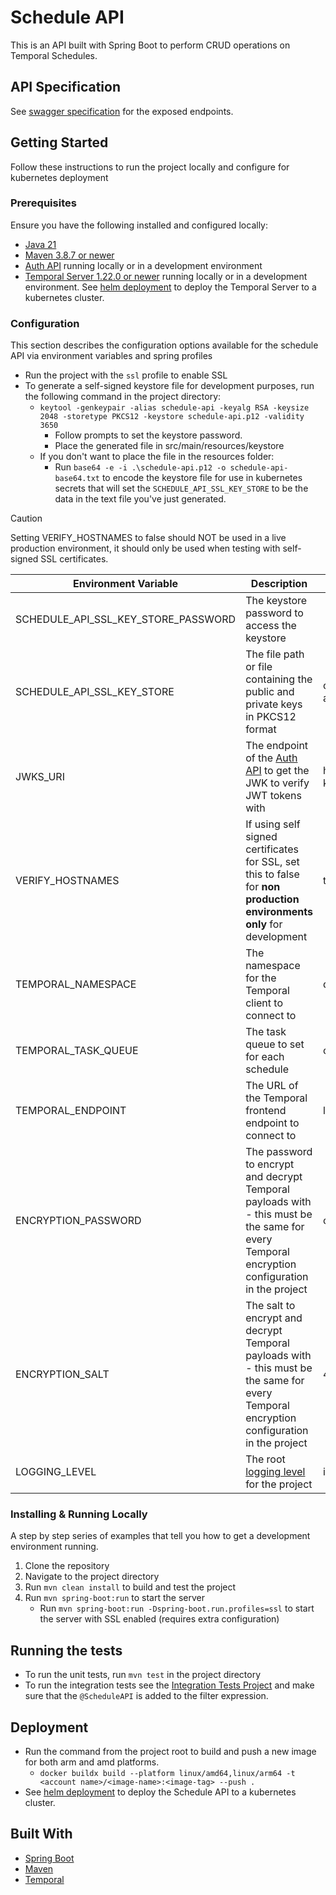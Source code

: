 # Schedule API

This is an API built with Spring Boot to perform CRUD operations on Temporal Schedules.

## API Specification
See [swagger specification](https://app.swaggerhub.com/apis/CameronWard301/Communication_APIs/1.0.3#/Schedule%20API) for the exposed endpoints.

## Getting Started

Follow these instructions to run the project locally and configure for kubernetes deployment

### Prerequisites

Ensure you have the following installed and configured locally:

- [Java 21](https://www.oracle.com/java/technologies/downloads/#java21)
- [Maven 3.8.7 or newer](https://maven.apache.org/download.cgi)
- [Auth API](../auth-api) running locally or in a development environment
- [Temporal Server 1.22.0 or newer](https://learn.temporal.io/getting_started/java/dev_environment/) running locally or in a development environment. See [helm deployment](../deployment/helm) to deploy the Temporal Server to a kubernetes cluster.
### Configuration

This section describes the configuration options available for the schedule API via environment variables and spring profiles
- Run the project with the `ssl` profile to enable SSL
- To generate a self-signed keystore file for development purposes, run the following command in the project directory:
    - `keytool -genkeypair -alias schedule-api -keyalg RSA -keysize 2048 -storetype PKCS12 -keystore schedule-api.p12 -validity 3650`
        - Follow prompts to set the keystore password.
        - Place the generated file in src/main/resources/keystore
    - If you don't want to place the file in the resources folder:
        - Run `base64 -e -i .\schedule-api.p12 -o schedule-api-base64.txt` to encode the keystore file for use in kubernetes secrets that will set the `SCHEDULE_API_SSL_KEY_STORE` to be the data in the text file you've just generated.

> [!CAUTION]
> Setting VERIFY_HOSTNAMES to false should NOT be used in a live production environment, it should only be used when testing with self-signed SSL certificates.

| Environment Variable                | Description                                                                                                                                                             | Default Value                                      | Required               |
|-------------------------------------|-------------------------------------------------------------------------------------------------------------------------------------------------------------------------|----------------------------------------------------|------------------------|
| SCHEDULE_API_SSL_KEY_STORE_PASSWORD | The keystore password to access the keystore                                                                                                                            |                                                    | Y if using SSL profile |
| SCHEDULE_API_SSL_KEY_STORE          | The file path or file containing the public and private keys in PKCS12 format                                                                                           | classpath:keystore/schedule-api.p12                | N                      |
| JWKS_URI                            | The endpoint of the [Auth API](../auth-api) to get the JWK to verify JWT tokens with                                                                                    | https://localhost:53655/auth/.well-known/jwks.json | N                      |
| VERIFY_HOSTNAMES                    | If using self signed certificates for SSL, set this to false for **non production environments only** for development                                                   | true                                               | N                      |
| TEMPORAL_NAMESPACE                  | The namespace for the Temporal client to connect to                                                                                                                     | default                                            | N                      |
| TEMPORAL_TASK_QUEUE                 | The task queue to set for each schedule                                                                                                                                 | communication-workflow                             | N                      |
| TEMPORAL_ENDPOINT                   | The URL of the Temporal frontend endpoint to connect to                                                                                                                 | localhost:7233                                     | N                      |
| ENCRYPTION_PASSWORD                 | The password to encrypt and decrypt Temporal payloads with - this must be the same for every Temporal encryption configuration in the project                           | changeme                                           | N                      |
| ENCRYPTION_SALT                     | The salt to encrypt and decrypt Temporal payloads with - this must be the same for every Temporal encryption configuration in the project                               | 4573c195d6593c                                     | N                      |
| LOGGING_LEVEL                       | The root [logging level](https://docs.spring.io/spring-boot/docs/2.1.13.RELEASE/reference/html/boot-features-logging.html#boot-features-logging-format) for the project | info                                               | N                      |


### Installing & Running Locally

A step by step series of examples that tell you how to get a development environment running.

1. Clone the repository
2. Navigate to the project directory
3. Run `mvn clean install` to build and test the project
4. Run `mvn spring-boot:run` to start the server
    - Run `mvn spring-boot:run -Dspring-boot.run.profiles=ssl` to start the server with SSL enabled (requires extra configuration)

## Running the tests

- To run the unit tests, run `mvn test` in the project directory
- To run the integration tests see the [Integration Tests Project](../integration-tests)
  and make sure that the `@ScheduleAPI` is added to the filter expression.

## Deployment

- Run the command from the project root to build and push a new image for both arm and amd platforms.
    - `docker buildx build --platform linux/amd64,linux/arm64 -t <account name>/<image-name>:<image-tag> --push .`
- See [helm deployment](../deployment/helm) to deploy the Schedule API to a kubernetes cluster.

## Built With
- [Spring Boot](https://spring.io/projects/spring-boot)
- [Maven](https://maven.apache.org/)
- [Temporal](https://temporal.io/)
